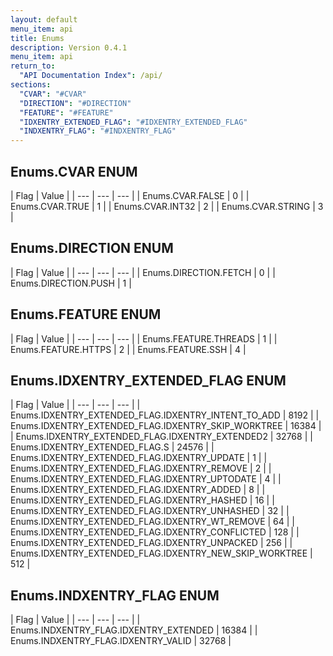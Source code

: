 ```yaml
---
layout: default
menu_item: api
title: Enums
description: Version 0.4.1
menu_item: api
return_to:
  "API Documentation Index": /api/
sections:
  "CVAR": "#CVAR"
  "DIRECTION": "#DIRECTION"
  "FEATURE": "#FEATURE"
  "IDXENTRY_EXTENDED_FLAG": "#IDXENTRY_EXTENDED_FLAG"
  "INDXENTRY_FLAG": "#INDXENTRY_FLAG"
---
```


## <a name="CVAR"></a><span>Enums.</span>CVAR <span class="tags"><span class="enum">ENUM</span></span>

| Flag | Value |
| --- | --- | --- |
| <span>Enums.CVAR.</span>FALSE | 0 |
| <span>Enums.CVAR.</span>TRUE | 1 |
| <span>Enums.CVAR.</span>INT32 | 2 |
| <span>Enums.CVAR.</span>STRING | 3 |

## <a name="DIRECTION"></a><span>Enums.</span>DIRECTION <span class="tags"><span class="enum">ENUM</span></span>

| Flag | Value |
| --- | --- | --- |
| <span>Enums.DIRECTION.</span>FETCH | 0 |
| <span>Enums.DIRECTION.</span>PUSH | 1 |

## <a name="FEATURE"></a><span>Enums.</span>FEATURE <span class="tags"><span class="enum">ENUM</span></span>

| Flag | Value |
| --- | --- | --- |
| <span>Enums.FEATURE.</span>THREADS | 1 |
| <span>Enums.FEATURE.</span>HTTPS | 2 |
| <span>Enums.FEATURE.</span>SSH | 4 |

## <a name="IDXENTRY_EXTENDED_FLAG"></a><span>Enums.</span>IDXENTRY_EXTENDED_FLAG <span class="tags"><span class="enum">ENUM</span></span>

| Flag | Value |
| --- | --- | --- |
| <span>Enums.IDXENTRY_EXTENDED_FLAG.</span>IDXENTRY_INTENT_TO_ADD | 8192 |
| <span>Enums.IDXENTRY_EXTENDED_FLAG.</span>IDXENTRY_SKIP_WORKTREE | 16384 |
| <span>Enums.IDXENTRY_EXTENDED_FLAG.</span>IDXENTRY_EXTENDED2 | 32768 |
| <span>Enums.IDXENTRY_EXTENDED_FLAG.</span>S | 24576 |
| <span>Enums.IDXENTRY_EXTENDED_FLAG.</span>IDXENTRY_UPDATE | 1 |
| <span>Enums.IDXENTRY_EXTENDED_FLAG.</span>IDXENTRY_REMOVE | 2 |
| <span>Enums.IDXENTRY_EXTENDED_FLAG.</span>IDXENTRY_UPTODATE | 4 |
| <span>Enums.IDXENTRY_EXTENDED_FLAG.</span>IDXENTRY_ADDED | 8 |
| <span>Enums.IDXENTRY_EXTENDED_FLAG.</span>IDXENTRY_HASHED | 16 |
| <span>Enums.IDXENTRY_EXTENDED_FLAG.</span>IDXENTRY_UNHASHED | 32 |
| <span>Enums.IDXENTRY_EXTENDED_FLAG.</span>IDXENTRY_WT_REMOVE | 64 |
| <span>Enums.IDXENTRY_EXTENDED_FLAG.</span>IDXENTRY_CONFLICTED | 128 |
| <span>Enums.IDXENTRY_EXTENDED_FLAG.</span>IDXENTRY_UNPACKED | 256 |
| <span>Enums.IDXENTRY_EXTENDED_FLAG.</span>IDXENTRY_NEW_SKIP_WORKTREE | 512 |

## <a name="INDXENTRY_FLAG"></a><span>Enums.</span>INDXENTRY_FLAG <span class="tags"><span class="enum">ENUM</span></span>

| Flag | Value |
| --- | --- | --- |
| <span>Enums.INDXENTRY_FLAG.</span>IDXENTRY_EXTENDED | 16384 |
| <span>Enums.INDXENTRY_FLAG.</span>IDXENTRY_VALID | 32768 |

